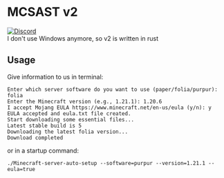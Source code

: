 # MCSAST v2
[![Discord](https://img.shields.io/discord/891325967203729472?color=5865F2&label=discord&style=for-the-badge)](https://discord.gg/uQ4UXANnP2)  
I don't use Windows anymore, so v2 is written in rust
## Usage
Give information to us in terminal:
``` 
Enter which server software do you want to use (paper/folia/purpur): folia
Enter the Minecraft version (e.g., 1.21.1): 1.20.6
I accept Mojang EULA https://www.minecraft.net/en-us/eula (y/n): y
EULA accepted and eula.txt file created.
Start downloading some essential files...
Latest stable build is 5
Downloading the latest folia version...
Download completed
```
or in a startup command:
```
./Minecraft-server-auto-setup --software=purpur --version=1.21.1 --eula=true
```